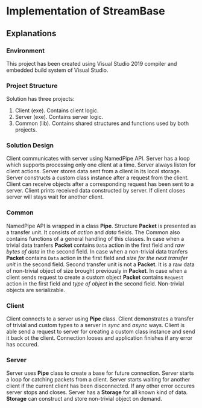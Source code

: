 # Implementation of StreamBase

## Explanations

### Environment

This project has been created using Visual Studio 2019 compiler and embedded build system of Visual Studio.

### Project Structure

Solution has three projects:
1. Client (exe). Contains client logic.
2. Server (exe). Contains server logic.
3. Common (lib). Contains shared structures and functions used by both projects.

### Solution Design

Client communicates with server using NamedPipe API. Server has a loop which supports processing only one client at a time. Server always listen for client actions. Server stores data sent from a client in its local storage. Server constructs a custom class instance after a request from the client. Client can receive objects after a corresponding request has been sent to a server. Client prints received data constructed by server. If client closes server will stays wait for another client.

### Common

NamedPipe API is wrapped in a class **Pipe**. Structure **Packet** is presented as a transfer unit. It consists of _action_ and _data_ fields. The Common also contains functions of a general handling of this classes. In case when a trivial data tranfers **Packet** contains `Data` action in the first field and _raw bytes of data_ in the second field. In case when a non-trivial data tranfers **Packet** contains `Data` action in the first field and _size for the next transfer unit_ in the second field. Second transfer unit is not a **Packet**. It is a raw data of non-trivial object of size brought previously in **Packet**. In case when a client sends request to create a custom object **Packet** contains `Request` action in the first field and _type of object_ in the second field. Non-trivial objects are serializable.

### Client

Client connects to a server using **Pipe** class. Client demonstrates a transfer of trivial and custom types to a server in _sync_ and _async_ ways. Client is able send a request to server for creating a custom class instance and send it back ot the client. Connection looses and application finishes if any error has occured.

### Server

Server uses **Pipe** class to create a base for future connection. Server starts a loop for catching packets from a client. Server starts waiting for another client if the current client has been disconnected. If any other error occures server stops and closes. Server has a **Storage** for all known kind of data. **Storage** can construct and store non-trivial object on demand.


